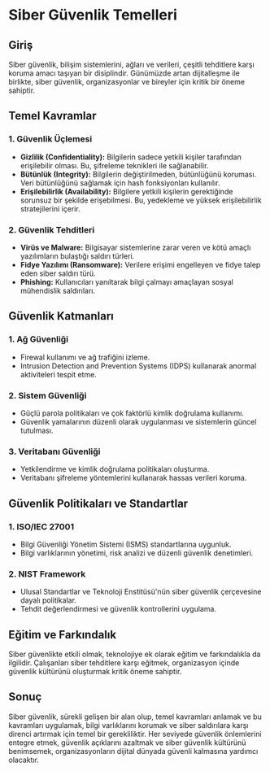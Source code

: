 # Siber Güvenlik Temelleri

## Giriş
Siber güvenlik, bilişim sistemlerini, ağları ve verileri, çeşitli tehditlere karşı koruma amacı taşıyan bir disiplindir. Günümüzde artan dijitalleşme ile birlikte, siber güvenlik, organizasyonlar ve bireyler için kritik bir öneme sahiptir.

## Temel Kavramlar

### 1. **Güvenlik Üçlemesi**
   - **Gizlilik (Confidentiality):** Bilgilerin sadece yetkili kişiler tarafından erişilebilir olması. Bu, şifreleme teknikleri ile sağlanabilir.
   - **Bütünlük (Integrity):** Bilgilerin değiştirilmeden, bütünlüğünü koruması. Veri bütünlüğünü sağlamak için hash fonksiyonları kullanılır.
   - **Erişilebilirlik (Availability):** Bilgilere yetkili kişilerin gerektiğinde sorunsuz bir şekilde erişebilmesi. Bu, yedekleme ve yüksek erişilebilirlik stratejilerini içerir.

### 2. **Güvenlik Tehditleri**
   - **Virüs ve Malware:** Bilgisayar sistemlerine zarar veren ve kötü amaçlı yazılımların bulaştığı saldırı türleri.
   - **Fidye Yazılımı (Ransomware):** Verilere erişimi engelleyen ve fidye talep eden siber saldırı türü.
   - **Phishing:** Kullanıcıları yanıltarak bilgi çalmayı amaçlayan sosyal mühendislik saldırıları.

## Güvenlik Katmanları

### 1. **Ağ Güvenliği**
   - Firewal kullanımı ve ağ trafiğini izleme.
   - Intrusion Detection and Prevention Systems (IDPS) kullanarak anormal aktiviteleri tespit etme.

### 2. **Sistem Güvenliği**
   - Güçlü parola politikaları ve çok faktörlü kimlik doğrulama kullanımı.
   - Güvenlik yamalarının düzenli olarak uygulanması ve sistemlerin güncel tutulması.

### 3. **Veritabanı Güvenliği**
   - Yetkilendirme ve kimlik doğrulama politikaları oluşturma.
   - Veritabanı şifreleme yöntemlerini kullanarak hassas verileri koruma.

## Güvenlik Politikaları ve Standartlar

### 1. **ISO/IEC 27001**
   - Bilgi Güvenliği Yönetim Sistemi (ISMS) standartlarına uygunluk.
   - Bilgi varlıklarının yönetimi, risk analizi ve düzenli güvenlik denetimleri.

### 2. **NIST Framework**
   - Ulusal Standartlar ve Teknoloji Enstitüsü'nün siber güvenlik çerçevesine dayalı politikalar.
   - Tehdit değerlendirmesi ve güvenlik kontrollerini uygulama.

## Eğitim ve Farkındalık
Siber güvenlikte etkili olmak, teknolojiye ek olarak eğitim ve farkındalıkla da ilgilidir. Çalışanları siber tehditlere karşı eğitmek, organizasyon içinde güvenlik kültürünü oluşturmak kritik öneme sahiptir.

## Sonuç
Siber güvenlik, sürekli gelişen bir alan olup, temel kavramları anlamak ve bu kavramları uygulamak, bilgi varlıklarını korumak ve siber saldırılara karşı direnci artırmak için temel bir gerekliliktir. Her seviyede güvenlik önlemlerini entegre etmek, güvenlik açıklarını azaltmak ve siber güvenlik kültürünü benimsemek, organizasyonların dijital dünyada güvenli kalmasına yardımcı olacaktır.
